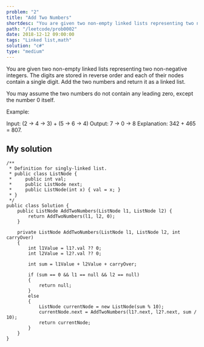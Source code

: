 ```yaml
---
problem: "2"
title: "Add Two Numbers"
shortdesc: "You are given two non-empty linked lists representing two non-negative integers. The digits are stored in reverse order and each of their nodes contain a single digit. Add the two numbers and return it as a linked list."
path: "/leetcode/prob0002"
date: 2018-12-12 09:00:00
tags: "Linked list,math"
solution: "c#"
type: "medium"
---
```


You are given two non-empty linked lists representing two non-negative integers. The digits are stored in reverse order and each of their nodes contain a single digit. Add the two numbers and return it as a linked list.

You may assume the two numbers do not contain any leading zero, except the number 0 itself.

Example:

Input: (2 -> 4 -> 3) + (5 -> 6 -> 4)
Output: 7 -> 0 -> 8
Explanation: 342 + 465 = 807.

## My solution

```
/**
 * Definition for singly-linked list.
 * public class ListNode {
 *     public int val;
 *     public ListNode next;
 *     public ListNode(int x) { val = x; }
 * }
 */
public class Solution {
    public ListNode AddTwoNumbers(ListNode l1, ListNode l2) {
        return AddTwoNumbers(l1, l2, 0);
    }

    private ListNode AddTwoNumbers(ListNode l1, ListNode l2, int carryOver)
    {
        int l1Value = l1?.val ?? 0;
        int l2Value = l2?.val ?? 0;

        int sum = l1Value + l2Value + carryOver;

        if (sum == 0 && l1 == null && l2 == null)
        {
            return null;
        }
        else
        {
            ListNode currentNode = new ListNode(sum % 10);
            currentNode.next = AddTwoNumbers(l1?.next, l2?.next, sum / 10);
            return currentNode;
        }
    }
}
```
